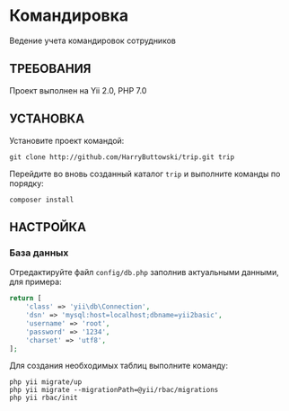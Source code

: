 Командировка
============================

Ведение учета командировок сотрудников


ТРЕБОВАНИЯ
------------

Проект выполнен на Yii 2.0, PHP 7.0


УСТАНОВКА
------------

Установите проект командой:

~~~
git clone http://github.com/HarryButtowski/trip.git trip
~~~

Перейдите во вновь созданный каталог `trip` и выполните команды по порядку:
~~~
composer install
~~~


НАСТРОЙКА
-------------

### База данных

Отредактируйте файл `config/db.php` заполнив актуальными данными, для примера:

```php
return [
    'class' => 'yii\db\Connection',
    'dsn' => 'mysql:host=localhost;dbname=yii2basic',
    'username' => 'root',
    'password' => '1234',
    'charset' => 'utf8',
];
```

Для создания необходимых таблиц выполните команду:
~~~
php yii migrate/up
php yii migrate --migrationPath=@yii/rbac/migrations
php yii rbac/init
~~~
